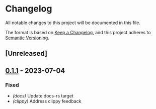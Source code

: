 # Changelog
All notable changes to this project will be documented in this file.

The format is based on [Keep a Changelog](https://keepachangelog.com/en/1.0.0/),
and this project adheres to [Semantic Versioning](https://semver.org/spec/v2.0.0.html).

## [Unreleased]

## [0.1.1](https://github.com/bengreenier/win_event_hook/compare/win_event_hook-v0.1.0...win_event_hook-v0.1.1) - 2023-07-04

### Fixed
- *(docs)* Update docs-rs target
- *(clippy)* Address clippy feedback
